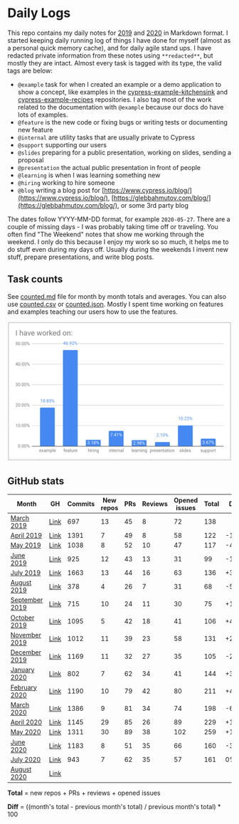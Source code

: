 # Daily Logs

This repo contains my daily notes for [2019](./2019) and [2020](./2020) in Markdown format. I started keeping daily running log of things I have done for myself (almost as a personal quick memory cache), and for daily agile stand ups. I have redacted private information from these notes using `**redacted**`, but mostly they are intact. Almost every task is tagged with its type, the valid tags are below:

- `@example` task for when I created an example or a demo application to show a concept, like examples in the [cypress-example-kitchensink](https://github.com/cypress-io/cypress-example-kitchensink) and [cypress-example-recipes](https://github.com/cypress-io/cypress-example-recipes) repositories. I also tag most of the work related to the documentation with `@example` because our docs do have lots of examples.
- `@feature` is the new code or fixing bugs or writing tests or documenting new feature
- `@internal` are utility tasks that are usually private to Cypress
- `@support` supporting our users
- `@slides` preparing for a public presentation, working on slides, sending a proposal
- `@presentation` the actual public presentation in front of people
- `@learning` is when I was learning something new
- `@hiring` working to hire someone
- `@blog` writing a blog post for [https://www.cypress.io/blog/](https://www.cypress.io/blog/), [https://glebbahmutov.com/blog/](https://glebbahmutov.com/blog/), or some 3rd party blog

The dates follow YYYY-MM-DD format, for example `2020-05-27`. There are a couple of missing days - I was probably taking time off or traveling. You often find "The Weekend" notes that show me working through the weekend. I only do this because I enjoy my work so so much, it helps me to do stuff even during my days off. Usually during the weekends I invent new stuff, prepare presentations, and write blog posts.

## Task counts

See [counted.md](counted.md) file for month by month totals and averages. You can also use [counted.csv](counted.csv) or [counted.json](counted.json). Mostly I spent time working on features and examples teaching our users how to use the features.

![Task breakdown percentages](images/categories.png)

## GitHub stats

| Month                                         | GH                                                                             | Commits | New repos | PRs | Reviews | Opened issues | Total | Diff |
| --------------------------------------------- | ------------------------------------------------------------------------------ | ------- | --------- | --- | ------- | ------------- | ----- | ---- |
| [March 2019](./2019/03-March-2019.md)         | [Link](https://github.com/bahmutov?tab=overview&from=2019-03-01&to=2019-03-31) | 697     | 13        | 45  | 8       | 72            | 138   |
| [April 2019](./2019/04-April-2019.md)         | [Link](https://github.com/bahmutov?tab=overview&from=2019-04-01&to=2019-04-30) | 1391    | 7         | 49  | 8       | 58            | 122   | -12% |
| [May 2019](./2019/05-May-2019.md)             | [Link](https://github.com/bahmutov?tab=overview&from=2019-05-01&to=2019-05-31) | 1038    | 8         | 52  | 10      | 47            | 117   | -4%  |
| [June 2019](./2019/06-June-2019.md)           | [Link](https://github.com/bahmutov?tab=overview&from=2019-06-01&to=2019-06-30) | 925     | 12        | 43  | 13      | 31            | 99    | -18% |
| [July 2019](./2019/07-July-2019.md)           | [Link](https://github.com/bahmutov?tab=overview&from=2019-07-01&to=2019-07-31) | 1663    | 13        | 44  | 16      | 63            | 136   | +37% |
| [August 2019](./2019/08-August-2019.md)       | [Link](https://github.com/bahmutov?tab=overview&from=2019-08-01&to=2019-08-31) | 378     | 4         | 26  | 7       | 31            | 68    | -50% |
| [September 2019](./2019/09-September-2019.md) | [Link](https://github.com/bahmutov?tab=overview&from=2019-09-01&to=2019-09-30) | 715     | 10        | 24  | 11      | 30            | 75    | +10% |
| [October 2019](./2019/10-October-2019.md)     | [Link](https://github.com/bahmutov?tab=overview&from=2019-10-01&to=2019-10-31) | 1095    | 5         | 42  | 18      | 41            | 106   | +41% |
| [November 2019](./2019/11-November-2019.md)   | [Link](https://github.com/bahmutov?tab=overview&from=2019-11-01&to=2019-11-30) | 1012    | 11        | 39  | 23      | 58            | 131   | +23% |
| [December 2019](./2019/12-December-2019.md)   | [Link](https://github.com/bahmutov?tab=overview&from=2019-12-01&to=2019-12-31) | 1169    | 11        | 32  | 27      | 35            | 105   | -20% |
| [January 2020](./2020/01-January-2020.md)     | [Link](https://github.com/bahmutov?tab=overview&from=2020-01-01&to=2020-01-31) | 802     | 7         | 62  | 34      | 41            | 144   | +37% |
| [February 2020](./2020/02-February-2020.md)   | [Link](https://github.com/bahmutov?tab=overview&from=2020-02-01&to=2020-02-29) | 1190    | 10        | 79  | 42      | 80            | 211   | +46% |
| [March 2020](./2020/03-March-2020.md)         | [Link](https://github.com/bahmutov?tab=overview&from=2020-03-01&to=2020-03-31) | 1386    | 9         | 81  | 34      | 74            | 198   | -6%  |
| [April 2020](./2020/04-April-2020.md)         | [Link](https://github.com/bahmutov?tab=overview&from=2020-04-01&to=2020-04-30) | 1145    | 29        | 85  | 26      | 89            | 229   | +16% |
| [May 2020](./2020/05-May-2020.md)             | [Link](https://github.com/bahmutov?tab=overview&from=2020-05-01&to=2020-05-31) | 1311    | 30        | 89  | 38      | 102           | 259   | +13% |
| [June 2020](./2020/06-June-2020.md)           | [Link](https://github.com/bahmutov?tab=overview&from=2020-06-01&to=2020-06-30) | 1183    | 8         | 51  | 35      | 66            | 160   | -38% |
| [July 2020](./2020/07-July-2020.md)           | [Link](https://github.com/bahmutov?tab=overview&from=2020-07-01&to=2020-07-31) | 943     | 7         | 62  | 35      | 57            | 161   | 0%   |
| [August 2020](./2020/08-August-2020.md)       | [Link](https://github.com/bahmutov?tab=overview&from=2020-08-01&to=2020-08-31) |         |           |     |         |               |       |

**Total** = new repos + PRs + reviews + opened issues

**Diff** = ((month's total - previous month's total) / previous month's total) \* 100
